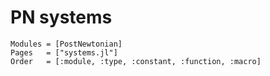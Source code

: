 # PN systems

```@autodocs
Modules = [PostNewtonian]
Pages   = ["systems.jl"]
Order   = [:module, :type, :constant, :function, :macro]
```
